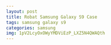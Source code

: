 ```yaml
---
layout: post
title: Robat Samsung Galaxy S9 Case
tags: samsung galaxy s9
categories: samsung
img: 1pV2LcyOxOWyYMDViEzP_LXZ5N4QWAQth
---
```

